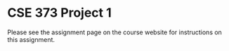 # CSE 373 Project 1

Please see the assignment page on the course website for instructions on this assignment. 
